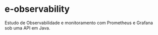 # e-observability
Estudo de Observabilidade e monitoramento com Prometheus e Grafana sob uma API em Java.
